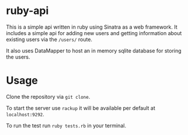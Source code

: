 # ruby-api
This is a simple api written in ruby using Sinatra as a web framework.
It includes a simple api for adding new users and getting information about existing users via the `/users/` route.

It also uses DataMapper to host an in memory sqlite database for storing the users.

# Usage

Clone the repository via `git clone`.

To start the server use `rackup` it will be available per default at `localhost:9292`.

To run the test run `ruby tests.rb` in your terminal.
